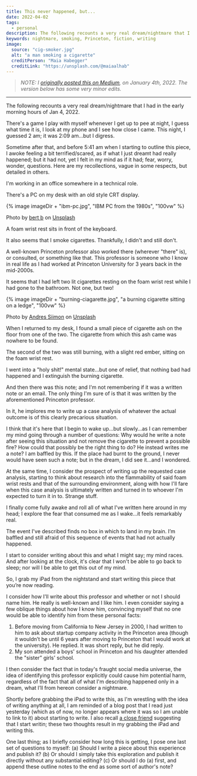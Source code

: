 ```yaml
---
title: This never happened, but...
date: 2022-04-02
tags:
  - personal
description: The following recounts a very real dream/nightmare that I had in the early morning hours of Jan 4, 2022.
keywords: nightmare, smoking, Princeton, fiction, writing
image:
  source: "cig-smoker.jpg"
  alt: "a man smoking a cigarette"
  creditPerson: "Maia Habegger"
  creditLink: "https://unsplash.com/@maiaalhab"
---
```


> _NOTE: I [originally posted this on Medium](https://medium.com/@bobmonsour/this-never-happened-but-273a2f3415ad), on January 4th, 2022. The version below has some very minor edits._

---

The following recounts a very real dream/nightmare that I had in the early morning hours of Jan 4, 2022.

There's a game I play with myself whenever I get up to pee at night, I guess what time it is, I look at my phone and I see how close I came. This night, I guessed 2 am; it was 2:09 am...but I digress.

Sometime after that, and before 5:41 am when I starting to outline this piece, I awoke feeling a bit terrified/scared, as if what I just dreamt had really happened; but it had not, yet I felt in my mind as if it had; fear, worry, wonder, questions. Here are my recollections, vague in some respects, but detailed in others.

I'm working in an office somewhere in a technical role.

There's a PC on my desk with an old style CRT display.

{% image imageDir + "ibm-pc.jpg", "IBM PC from the 1980s", "100vw" %}

<p class="caption">Photo by <a href="https://unsplash.com/@bertsz?utm_source=unsplash&utm_medium=referral&utm_content=creditCopyText">bert b</a> on <a href="https://unsplash.com/@bertsz?utm_source=unsplash&utm_medium=referral&utm_content=creditCopyText">Unsplash</a></p>

A foam wrist rest sits in front of the keyboard.

It also seems that I smoke cigarettes. Thankfully, I didn't and still don't.

A well-known Princeton professor also worked there (wherever "there" is), or consulted, or something like that. This professor is someone who I know in real life as I had worked at Princeton University for 3 years back in the mid-2000s.

It seems that I had left two lit cigarettes resting on the foam wrist rest while I had gone to the bathroom. Not one, but two!

{% image imageDir + "burning-ciagarette.jpg", "a burning cigarette sitting on a ledge", "100vw" %}

<p class="caption">Photo by <a href="https://unsplash.com/@johnmcclane?utm_source=unsplash&utm_medium=referral&utm_content=creditCopyText">Andres Siimon</a> on <a href="https://unsplash.com/photos/ryBnRg4c3L0?utm_source=unsplash&utm_medium=referral&utm_content=creditCopyText">Unsplash</a></p>

When I returned to my desk, I found a small piece of cigarette ash on the floor from one of the two. The cigarette from which this ash came was nowhere to be found.

The second of the two was still burning, with a slight red ember, sitting on the foam wrist rest.

I went into a "holy shit!" mental state…but one of relief, that nothing bad had happened and I extinguish the burning cigarette.

And then there was this note; and I'm not remembering if it was a written note or an email. The only thing I'm sure of is that it was written by the aforementioned Princeton professor.

In it, he implores me to write up a case analysis of whatever the actual outcome is of this clearly precarious situation.

I think that it's here that I begin to wake up…but slowly…as I can remember my mind going through a number of questions: Why would he write a note after seeing this situation and not remove the cigarette to prevent a possible fire? How could that possibly be the right thing to do? He instead writes me a note? I am baffled by this. If the place had burnt to the ground, I never would have seen such a note; but in the dream, I did see it...and I wondered.

At the same time, I consider the prospect of writing up the requested case analysis, starting to think about research into the flammability of said foam wrist rests and that of the surrounding environment, along with how I'll fare when this case analysis is ultimately written and turned in to whoever I'm expected to turn it in to. Strange stuff.

I finally come fully awake and roll all of what I've written here around in my head; I explore the fear that consumed me as I wake…it feels remarkably real.

The event I've described finds no box in which to land in my brain. I’m baffled and still afraid of this sequence of events that had not actually happened.

I start to consider writing about this and what I might say; my mind races. And after looking at the clock, it's clear that I won't be able to go back to sleep; nor will I be able to get this out of my mind.

So, I grab my iPad from the nightstand and start writing this piece that you’re now reading.

I consider how I'll write about this professor and whether or not I should name him. He really is well-known and I like him. I even consider saying a few oblique things about how I know him, convincing myself that no one would be able to identify him from these personal facts:

1. Before moving from California to New Jersey in 2000, I had written to him to ask about startup company activity in the Princeton area (though it wouldn’t be until 6 years after moving to Princeton that I would work at the university). He replied. It was short reply, but he did reply.
2. My son attended a boys' school in Princeton and his daughter attended the "sister” girls' school.

I then consider the fact that in today's fraught social media universe, the idea of identifying this professor explicitly could cause him potential harm, regardless of the fact that all of what I'm describing happened only in a dream, what I’ll from hereon consider a nightmare.

Shortly before grabbing the iPad to write this, as I'm wrestling with the idea of writing anything at all, I am reminded of a blog post that I read just yesterday (which as of now, no longer appears where it was so I am unable to link to it) about starting to write. I also recall [a close friend](https://medium.com/@RichardADiDio) suggesting that I start writin; these two thoughts result in my grabbing the iPad and writing this.

One last thing; as I briefly consider how long this is getting, I pose one last set of questions to myself:
(a) Should I write a piece about this experience and publish it?
(b) Or should I simply take this exploration and publish it directly without any substantial editing?
(c) Or should I do (a) first, and append these outline notes to the end as some sort of author's note?
